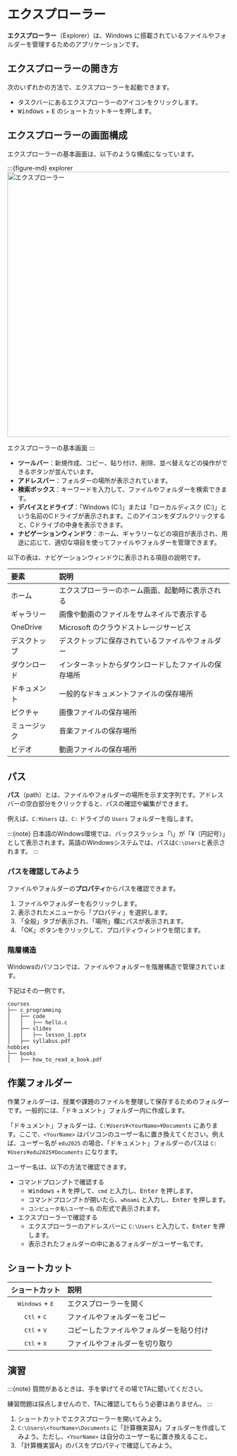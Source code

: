 # エクスプローラー

**エクスプローラー**（Explorer）は、Windows に搭載されているファイルやフォルダーを管理するためのアプリケーションです。

<!-- エクスプローラーを使うと、保存されているファイルやフォルダーを分かりやすく管理することができます。 -->

<!-- 正式にはファイル エクスプローラー（File Explorer）ですが、一般的にはエクスプローラーと呼ばれています。 -->

## エクスプローラーの開き方

次のいずれかの方法で、エクスプローラーを起動できます。

- タスクバーにあるエクスプローラーのアイコンをクリックします。
- <kbd>Windows</kbd> + <kbd>E</kbd> のショートカットキーを押します。

## エクスプローラーの画面構成

エクスプローラーの基本画面は、以下のような構成になっています。

:::{figure-md} explorer
<img src="./images/explorer/explore.drawio.png" alt="エクスプローラー" width="600px">

エクスプローラーの基本画面
:::

- **ツールバー**：新規作成、コピー、貼り付け、削除、並べ替えなどの操作ができるボタンが並んでいます。
- **アドレスバー**：フォルダーの場所が表示されています。
- **検索ボックス**：キーワードを入力して、ファイルやフォルダーを検索できます。
- **デバイスとドライブ**：「Windows (C:)」または「ローカルディスク (C:)」という名前のCドライブが表示されます。このアイコンをダブルクリックすると、Cドライブの中身を表示できます。
- **ナビゲーションウィンドウ**：ホーム、ギャラリーなどの項目が表示され、用途に応じて、適切な項目を使ってファイルやフォルダーを管理できます。

以下の表は、ナビゲーションウィンドウに表示される項目の説明です。

| 要素         | 説明                                                 |
| :----------- | :--------------------------------------------------- |
| ホーム       | エクスプローラーのホーム画面、起動時に表示される     |
| ギャラリー   | 画像や動画のファイルをサムネイルで表示する           |
| OneDrive     | Microsoft のクラウドストレージサービス               |
| デスクトップ | デスクトップに保存されているファイルやフォルダー     |
| ダウンロード | インターネットからダウンロードしたファイルの保存場所 |
| ドキュメント | 一般的なドキュメントファイルの保存場所               |
| ピクチャ     | 画像ファイルの保存場所                               |
| ミュージック | 音楽ファイルの保存場所                               |
| ビデオ       | 動画ファイルの保存場所                               |

## パス

**パス**（path）とは、ファイルやフォルダーの場所を示す文字列です。アドレスバーの空白部分をクリックすると、パスの確認や編集ができます。

例えば、`C:¥Users` は、`C:` ドライブの `Users` フォルダーを指します。

:::{note}
日本語のWindows環境では、バックスラッシュ「\」が「¥（円記号）」として表示されます。英語のWindowsシステムでは、パスは`C:\Users`と表示されます。
:::

### パスを確認してみよう

ファイルやフォルダーの**プロパティ**からパスを確認できます。

1. ファイルやフォルダーを右クリックします。
2. 表示されたメニューから「プロパティ」を選択します。
3. 「全般」タブが表示され、「場所」欄にパスが表示されます。
4. 「OK」ボタンをクリックして、プロパティウィンドウを閉じます。

### 階層構造
Windowsのパソコンでは、ファイルやフォルダーを階層構造で管理されています。 

下記はその一例です。

```plaintext
courses
├── c_programming
│   ├── code
│   │   ├── hello.c
│   ├── slides
│   │   ├── lesson_1.pptx
│   ├── syllabus.pdf
hobbies
├── books
│   ├── how_to_read_a_book.pdf
```

## 作業フォルダー

作業フォルダーは、授業や課題のファイルを整理して保存するためのフォルダーです。一般的には、「ドキュメント」フォルダー内に作成します。

「ドキュメント」フォルダーは、`C:¥Users¥<YourName>¥Documents` にあります。ここで、`<YourName>` はパソコンのユーザー名に置き換えてください。例えば、ユーザー名が `edu2025` の場合、「ドキュメント」フォルダーのパスは `C:¥Users¥edu2025¥Documents` になります。

ユーザー名は、以下の方法で確認できます。

- コマンドプロンプトで確認する
   - <kbd>Windows</kbd> + <kbd>R</kbd> を押して、`cmd` と入力し、<kbd>Enter</kbd> を押します。
   - コマンドプロンプトが開いたら、`whoami` と入力し、<kbd>Enter</kbd> を押します。
   - `コンピュータ名\ユーザー名` の形式で表示されます。
- エクスプローラーで確認する
  - エクスプローラーのアドレスバーに `C:\Users` と入力して、<kbd>Enter</kbd> を押します。
  - 表示されたフォルダーの中にあるフォルダーがユーザー名です。

## ショートカット

|          ショートカット           | 説明                                     |
| :-------------------------------: | :--------------------------------------- |
| <kbd>Windows</kbd> + <kbd>E</kbd> | エクスプローラーを開く                   |
|   <kbd>Ctl</kbd> + <kbd>C</kbd>   | ファイルやフォルダーをコピー             |
|   <kbd>Ctl</kbd> + <kbd>V</kbd>   | コピーしたファイルやフォルダーを貼り付け |
|   <kbd>Ctl</kbd> + <kbd>X</kbd>   | ファイルやフォルダーを切り取り           |

## 演習

:::{note}
質問があるときは、手を挙げてその場でTAに聞いてください。

練習問題は採点しませんので、TAに確認してもらう必要はありません。
:::

1. ショートカットでエクスプローラーを開いてみよう。
2. `C:\Users\<YourName>\Documents` に「計算機実習A」フォルダーを作成してみよう。ただし、`<YourName>` は自分のユーザー名に置き換えること。
3. 「計算機実習A」のパスをプロパティで確認してみよう。